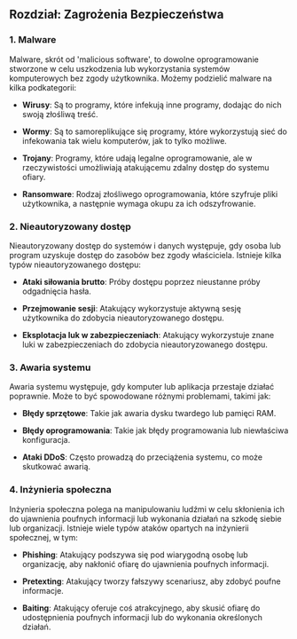 ## Rozdział: Zagrożenia Bezpieczeństwa

### 1. Malware

Malware, skrót od 'malicious software', to dowolne oprogramowanie stworzone w celu uszkodzenia lub wykorzystania systemów komputerowych bez zgody użytkownika. Możemy podzielić malware na kilka podkategorii:

- **Wirusy**: Są to programy, które infekują inne programy, dodając do nich swoją złośliwą treść.

- **Wormy**: Są to samoreplikujące się programy, które wykorzystują sieć do infekowania tak wielu komputerów, jak to tylko możliwe.

- **Trojany**: Programy, które udają legalne oprogramowanie, ale w rzeczywistości umożliwiają atakującemu zdalny dostęp do systemu ofiary.

- **Ransomware**: Rodzaj złośliwego oprogramowania, które szyfruje pliki użytkownika, a następnie wymaga okupu za ich odszyfrowanie.

### 2. Nieautoryzowany dostęp

Nieautoryzowany dostęp do systemów i danych występuje, gdy osoba lub program uzyskuje dostęp do zasobów bez zgody właściciela. Istnieje kilka typów nieautoryzowanego dostępu:

- **Ataki siłowania brutto**: Próby dostępu poprzez nieustanne próby odgadnięcia hasła.

- **Przejmowanie sesji**: Atakujący wykorzystuje aktywną sesję użytkownika do zdobycia nieautoryzowanego dostępu.

- **Eksplotacja luk w zabezpieczeniach**: Atakujący wykorzystuje znane luki w zabezpieczeniach do zdobycia nieautoryzowanego dostępu.

### 3. Awaria systemu

Awaria systemu występuje, gdy komputer lub aplikacja przestaje działać poprawnie. Może to być spowodowane różnymi problemami, takimi jak:

- **Błędy sprzętowe**: Takie jak awaria dysku twardego lub pamięci RAM.

- **Błędy oprogramowania**: Takie jak błędy programowania lub niewłaściwa konfiguracja.

- **Ataki DDoS**: Często prowadzą do przeciążenia systemu, co może skutkować awarią.

### 4. Inżynieria społeczna

Inżynieria społeczna polega na manipulowaniu ludźmi w celu skłonienia ich do ujawnienia poufnych informacji lub wykonania działań na szkodę siebie lub organizacji. Istnieje wiele typów ataków opartych na inżynierii społecznej, w tym:

- **Phishing**: Atakujący podszywa się pod wiarygodną osobę lub organizację, aby nakłonić ofiarę do ujawnienia poufnych informacji.

- **Pretexting**: Atakujący tworzy fałszywy scenariusz, aby zdobyć poufne informacje.

- **Baiting**: Atakujący oferuje coś atrakcyjnego, aby skusić ofiarę do udostępnienia poufnych informacji lub do wykonania określonych działań.